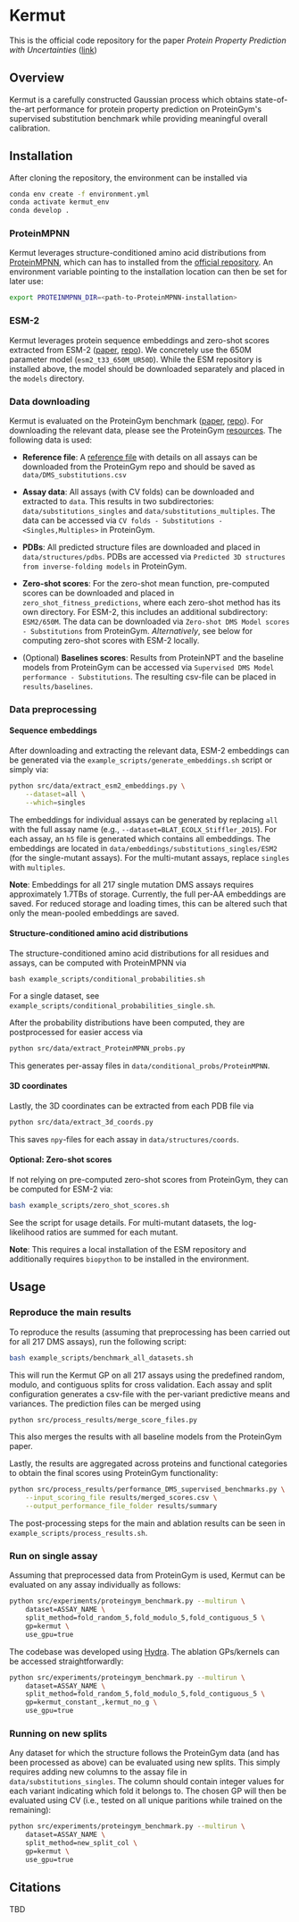 # Kermut

This is the official code repository for the paper _Protein Property Prediction with Uncertainties_ ([link]())


## Overview
Kermut is a carefully constructed Gaussian process which obtains state-of-the-art performance for protein property prediction on ProteinGym's supervised substitution benchmark while providing meaningful overall calibration.

## Installation

After cloning the repository, the environment can be installed via

```bash
conda env create -f environment.yml
conda activate kermut_env
conda develop .
```

### ProteinMPNN
Kermut leverages structure-conditioned amino acid distributions from [ProteinMPNN](https://www.science.org/doi/10.1126/science.add2187), which can has to installed from the [official repository](https://github.com/dauparas/ProteinMPNN). An environment variable pointing to the installation location can then be set for later use:

```bash
export PROTEINMPNN_DIR=<path-to-ProteinMPNN-installation>
```

### ESM-2
Kermut leverages protein sequence embeddings and zero-shot scores extracted from ESM-2 ([paper](https://www.science.org/doi/10.1126/science.ade2574), [repo](https://github.com/facebookresearch/esm)). We concretely use the 650M parameter model (`esm2_t33_650M_UR50D`). While the ESM repository is installed above, the model should be downloaded separately and placed in the `models` directory. 


### Data downloading

Kermut is evaluated on the ProteinGym benchmark ([paper](https://papers.nips.cc/paper_files/paper/2023/hash/cac723e5ff29f65e3fcbb0739ae91bee-Abstract-Datasets_and_Benchmarks.html), [repo](https://github.com/OATML-Markslab/ProteinGym)).
For downloading the relevant data, please see the ProteinGym [resources](https://github.com/OATML-Markslab/ProteinGym?tab=readme-ov-file#resources). The following data is used:

- __Reference file__: A [reference file](https://github.com/OATML-Markslab/ProteinGym/blob/main/reference_files/DMS_substitutions.csv) with details on all assays can be downloaded from the ProteinGym repo and should be saved as `data/DMS_substitutions.csv`

- __Assay data__: All assays (with CV folds) can be downloaded and extracted to `data`. This results in two subdirectories: `data/substitutions_singles` and `data/substitutions_multiples`. The data can be accessed via `CV folds - Substitutions - <Singles,Multiples>` in ProteinGym. 

- __PDBs__: All predicted structure files are downloaded and placed in `data/structures/pdbs`. PDBs are accessed via `Predicted 3D structures from inverse-folding models` in ProteinGym.


- __Zero-shot scores__: For the zero-shot mean function, pre-computed scores can be downloaded and placed in `zero_shot_fitness_predictions`, where each zero-shot method has its own directory. For ESM-2, this includes an additional subdirectory: `ESM2/650M`. The data can be downloaded via `Zero-shot DMS Model scores - Substitutions` from ProteinGym. _Alternatively_, see below for computing zero-shot scores with ESM-2 locally.

- (Optional) __Baselines scores__: Results from ProteinNPT and the baseline models from ProteinGym can be accessed via `Supervised DMS Model performance - Substitutions`. The resulting csv-file can be placed in `results/baselines`.

### Data preprocessing
#### Sequence embeddings
After downloading and extracting the relevant data, ESM-2 embeddings can be generated via the `example_scripts/generate_embeddings.sh` script or simply via: 

```bash
python src/data/extract_esm2_embeddings.py \
    --dataset=all \
    --which=singles
```
The embeddings for individual assays can be generated by replacing `all` with the full assay name (e.g., `--dataset=BLAT_ECOLX_Stiffler_2015`).
For each assay, an `h5` file is generated which contains all embeddings.
The embeddings are located in `data/embeddings/substitutions_singles/ESM2` (for the single-mutant assays).
For the multi-mutant assays, replace `singles` with `multiples`.

__Note__: Embeddings for all 217 single mutation DMS assays requires approximately 1.7TBs of storage. Currently, the full per-AA embeddings are saved. For reduced storage and loading times, this can be altered such that only the mean-pooled embeddings are saved. 

#### Structure-conditioned amino acid distributions

The structure-conditioned amino acid distributions for all residues and assays, can be computed with ProteinMPNN via

```
bash example_scripts/conditional_probabilities.sh
```
For a single dataset, see `example_scripts/conditional_probabilities_single.sh`.

After the probability distributions have been computed, they are postprocessed for easier access via
```bash
python src/data/extract_ProteinMPNN_probs.py
```
This generates per-assay files in `data/conditional_probs/ProteinMPNN`.

#### 3D coordinates
Lastly, the 3D coordinates can be extracted from each PDB file via
```bash
python src/data/extract_3d_coords.py
```
This saves `npy`-files for each assay in `data/structures/coords`. 

#### Optional: Zero-shot scores
If not relying on pre-computed zero-shot scores from ProteinGym, they can be computed for ESM-2 via:
```bash
bash example_scripts/zero_shot_scores.sh
```
See the script for usage details. For multi-mutant datasets, the log-likelihood ratios are summed for each mutant.

__Note__: This requires a local installation of the ESM repository and additionally requires `biopython` to be installed in the environment. 

## Usage

### Reproduce the main results
To reproduce the results (assuming that preprocessing has been carried out for all 217 DMS assays), run the following script:
```bash
bash example_scripts/benchmark_all_datasets.sh
```
This will run the Kermut GP on all 217 assays using the predefined random, modulo, and contiguous splits for cross validation. 
Each assay and split configuration generates a csv-file with the per-variant predictive means and variances. 
The prediction files can be merged using
```bash
python src/process_results/merge_score_files.py
```
This also merges the results with all baseline models from the ProteinGym paper.

Lastly, the results are aggregated across proteins and functional categories to obtain the final scores using ProteinGym functionality:
```bash
python src/process_results/performance_DMS_supervised_benchmarks.py \
    --input_scoring_file results/merged_scores.csv \
    --output_performance_file_folder results/summary
```
The post-processing steps for the main and ablation results can be seen in `example_scripts/process_results.sh`.

### Run on single assay
Assuming that preprocessed data from ProteinGym is used, Kermut can be evaluated on any assay individually as follows:
```bash
python src/experiments/proteingym_benchmark.py --multirun \
    dataset=ASSAY_NAME \
    split_method=fold_random_5,fold_modulo_5,fold_contiguous_5 \
    gp=kermut \
    use_gpu=true
```
The codebase was developed using [Hydra](https://hydra.cc/). The ablation GPs/kernels can be accessed straightforwardly:
```bash
python src/experiments/proteingym_benchmark.py --multirun \
    dataset=ASSAY_NAME \
    split_method=fold_random_5,fold_modulo_5,fold_contiguous_5 \
    gp=kermut_constant_,kermut_no_g \
    use_gpu=true
```

### Running on new splits
Any dataset for which the structure follows the ProteinGym data (and has been processed as above) can be evaluated using new splits. 
This simply requires adding new columns to the assay file in `data/substitutions_singles`. The column should contain integer values for each variant indicating which fold it belongs to. The chosen GP will then be evaluated using CV (i.e., tested on all unique paritions while trained on the remaining):
```bash
python src/experiments/proteingym_benchmark.py --multirun \
    dataset=ASSAY_NAME \
    split_method=new_split_col \
    gp=kermut \
    use_gpu=true
```

## Citations
TBD
